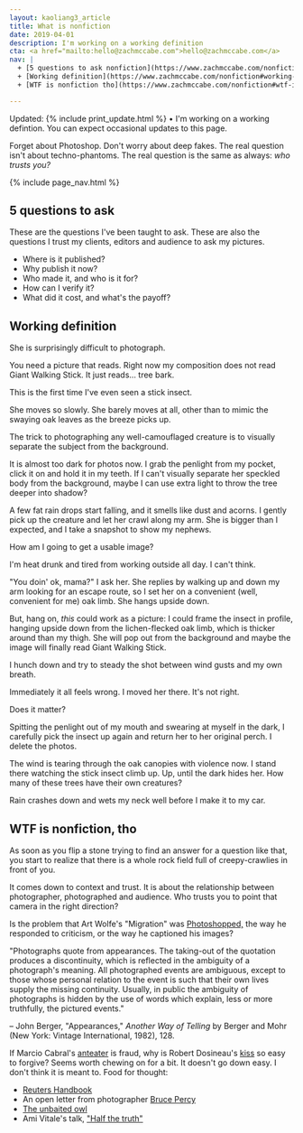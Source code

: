 ```yaml
---
layout: kaoliang3_article
title: What is nonfiction
date: 2019-04-01
description: I'm working on a working definition
cta: <a href="mailto:hello@zachmccabe.com">hello@zachmccabe.com</a>
nav: |
  + [5 questions to ask nonfiction](https://www.zachmccabe.com/nonfiction#5-questions-to-ask-nonfiction)
  + [Working definition](https://www.zachmccabe.com/nonfiction#working-definition)
  + [WTF is nonfiction tho](https://www.zachmccabe.com/nonfiction#wtf-is-nonfiction-tho)

---
```



Updated: {% include print_update.html %} • I'm working on a working defintion. You can expect occasional updates to this page.

Forget about Photoshop. Don't worry about deep fakes. The real question isn't about techno-phantoms. The real question is the same as always: *who trusts you?*



{% include page_nav.html %}



## 5 questions to ask

These are the questions I've been taught to ask. These are also the questions I trust my clients, editors and audience to ask my pictures.

+ Where is it published?
+ Why publish it now?
+ Who made it, and who is it for?
+ How can I verify it?
+ What did it cost, and what's the payoff?



## Working definition

She is surprisingly difficult to photograph.

You need a picture that reads. Right now my composition does not read Giant Walking Stick. It just reads... tree bark.

This is the first time I've even seen a stick insect.

She moves so slowly. She barely moves at all, other than to mimic the swaying oak leaves as the breeze picks up.

The trick to photographing any well-camouflaged creature is to visually separate the subject from the background.

It is almost too dark for photos now. I grab the penlight from my pocket, click it on and hold it in my teeth. If I can't visually separate her speckled body from the background, maybe I can use extra light to throw the tree deeper into shadow?

A few fat rain drops start falling, and it smells like dust and acorns. I gently pick up the creature and let her crawl along my arm. She is bigger than I expected, and I take a snapshot to show my nephews.

How am I going to get a usable image?

I'm heat drunk and tired from working outside all day. I can't think.

"You doin' ok, mama?" I ask her. She replies by walking up and down my arm looking for an escape route, so I set her on a convenient (well, convenient for me) oak limb. She hangs upside down.

But, hang on, *this* could work as a picture: I could frame the insect in profile, hanging upside down from the lichen-flecked oak limb, which is thicker around than my thigh. She will pop out from the background and maybe the image will finally read Giant Walking Stick.

I hunch down and try to steady the shot between wind gusts and my own breath.

Immediately it all feels wrong. I moved her there. It's not right.

Does it matter?

Spitting the penlight out of my mouth and swearing at myself in the dark, I carefully pick the insect up again and return her to her original perch. I delete the photos.

The wind is tearing through the oak canopies with violence now. I stand there watching the stick insect climb up. Up, until the dark hides her. How many of these trees have their own creatures?

Rain crashes down and wets my neck well before I make it to my car.



## WTF is nonfiction, tho

As soon as you flip a stone trying to find an answer for a question like that, you start to realize that there is a whole rock field full of creepy-crawlies in front of you.

It comes down to context and trust. It is about the relationship between photographer, photographed and audience. Who trusts you to point that camera in the right direction?

Is the problem that Art Wolfe's "Migration" was [Photoshopped,](https://www.washington.edu/alumni/columns/dec98/wolfe4.html) the way he responded to criticism, or the way he captioned his images?

"Photographs quote from appearances. The taking-out of the quotation produces a discontinuity, which is reflected in the ambiguity of a photograph's meaning. All photographed events are ambiguous, except to those whose personal relation to the event is such that their own lives supply the missing continuity. Usually, in public the ambiguity of photographs is hidden by the use of words which explain, less or more truthfully, the pictured events."

 – John Berger, "Appearances," *Another Way of Telling* by Berger and Mohr (New York: Vintage International, 1982), 128. 

If Marcio Cabral's [anteater](https://www.nhm.ac.uk/press-office/Wildlife-Photographer-of-the-Year/wildlife-photographer-of-the-year-image-disqualified.html) is fraud, why is Robert Dosineau's [kiss](http://www.bbc.com/culture/story/20170213-the-iconic-photo-that-symbolises-love) so easy to forgive? Seems worth chewing on for a bit. It doesn't go down easy. I don't think it is meant to. Food for thought:

+ [Reuters Handbook](http://handbook.reuters.com/index.php?title=A_Brief_Guide_to_Standards,_Photoshop_and_Captions)
+ An open letter from photographer [Bruce Percy](https://www.brucepercy.co.uk/blog/2017/5/22/photographers-code-of-conduct)
+ [The unbaited owl](https://www.danieldietrichphotography.com/blog/2014/10/theunbaitedowl)
+ Ami Vitale's talk, ["Half the truth"](https://m.youtube.com/watch?v=PjU8vtBpX0E)
